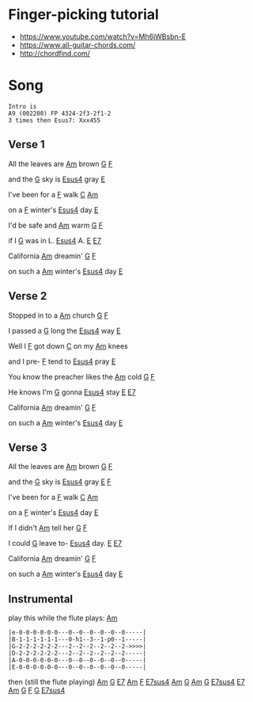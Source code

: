 

# Finger-picking tutorial
- https://www.youtube.com/watch?v=Mh6jWBsbn-E
- https://www.all-guitar-chords.com/
- http://chordfind.com/

# Song
```
Intro is
A9 (002200) FP 4324-2f3-2f1-2
3 times then Esus7: Xxx455
```
                                    
## Verse 1

All the leaves are [Am] brown  [G]  [F]

and the [G] sky is [Esus4] gray  [E] 

I've been for a [F] walk  [C]  [Am]

on a [F] winter's [Esus4] day  [E]

I'd be safe and [Am] warm  [G]  [F]

if I [G] was in L. [Esus4] A.  [E]  [E7]

California [Am] dreamin'  [G]   [F]

on such a [Am] winter's [Esus4] day  [E]

## Verse 2

Stopped in to a [Am] church  [G]  [F]

I passed a [G] long the [Esus4] way  [E]                                

Well I [F] got down [C] on my [Am] knees

and I pre- [F] tend to [Esus4]  pray  [E]

You know the preacher likes the [Am] cold  [G]  [F]

He knows I'm [G] gonna [Esus4] stay  [E]  [E7]

California [Am] dreamin' [G]   [F]

on such a [Am] winter's [Esus4] day  [E]                         


## Verse 3
All the leaves are [Am] brown  [G]  [F]

and the [G] sky is [Esus4] gray  [E]  [F] 

I've been for a [F] walk  [C]  [Am]

on a [F] winter's [Esus4] day  [E]

If I didn't [Am] tell her  [G]  [F]

I could [G] leave to- [Esus4] day.  [E]  [E7]

California [Am] dreamin'  [G]   [F]

on such a [Am] winter's [Esus4] day  [E]

                     
## Instrumental                     
play this while the flute plays:
    [Am]

    |e-0-0-0-0-0-0---0--0--0--0--0--0-----|
    |B-1-1-1-1-1-1---0-h1--3--1-p0--1-----|
    |G-2-2-2-2-2-2---2--2--2--2--2--2->>>>| 
    |D-2-2-2-2-2-2---2--2--2--2--2--2-----|
    |A-0-0-0-0-0-0---0--0--0--0--0--0-----|
    |E-0-0-0-0-0-0---0--0--0--0--0--0-----|

then (still the flute playing)
[Am]   [G]    [E7]    [Am]    [F]        [E7sus4]
[Am]   [G]    [Am]    [G]     [E7sus4]   [E7]
[Am]   [G]    [F]     [G]     [E7sus4]

[A]: https://www.chordbank.com/chords/a-major/  "A major"
[Am]: https://www.chordbank.com/chords/a-minor/  "A minor"
[C]: https://www.chordbank.com/chords/c-major/  "C major"
[D]: https://www.chordbank.com/chords/d-major/  "D major"
[E]: https://www.chordbank.com/chords/e-major/  "E major"
[E7]: https://www.chordbank.com/chords/e-major/  "E7"
[Esus4]: https://www.chordbank.com/chords/e-major/  "Esus4"
[E7sus4]: https://www.chordbank.com/chords/e-major/  "E7sus4"
[F]: https://www.chordbank.com/chords/f-major/  "F major"
[G]: https://www.chordbank.com/chords/g-major/  "G major"

